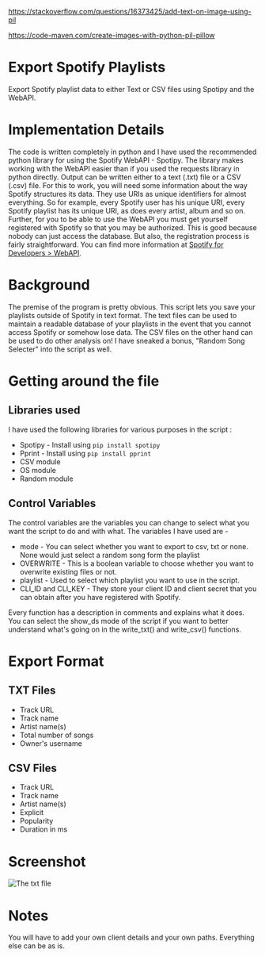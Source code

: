 https://stackoverflow.com/questions/16373425/add-text-on-image-using-pil

https://code-maven.com/create-images-with-python-pil-pillow

# Export Spotify Playlists
Export Spotify playlist data to either Text or CSV files using Spotipy and the WebAPI.

# Implementation Details
The code is written completely in python and I have used the recommended python library for using the Spotify WebAPI - Spotipy. The library makes working with the WebAPI easier than if you used the requests library in python directly. Output can be written either to a text (.txt) file or a CSV (.csv) file. For this to work, you will need some information about the way Spotify structures its data. They use URIs as unique identifiers for almost everything. So for example, every Spotify user has his unique URI, every Spotify playlist has its unique URI, as does every artist, album and so on. Further, for you to be able to use the WebAPI you must get yourself registered with Spotify so that you may be authorized. This is good because nobody can just access the database. But also, the registration process is fairly straightforward. You can find more information at [Spotify for Developers > WebAPI](https://developer.spotify.com/documentation/web-api/).

# Background 
The premise of the program is pretty obvious. This script lets you save your playlists outside of Spotify in text format. The text files can be used to maintain a readable database of your playlists in the event that you cannot access Spotify or somehow lose data. The CSV files on the other hand can be used to do other analysis on! I have sneaked a bonus, "Random Song Selecter" into the script as well.

# Getting around the file
## Libraries used
I have used the following libraries for various purposes in the script : 
* Spotipy - Install using `pip install spotipy`
* Pprint - Install using `pip install pprint`
* CSV module
* OS module
* Random module

## Control Variables
The control variables are the variables you can change to select what you want the script to do and with what. The variables I have used are - 
* mode - You can select whether you want to export to csv, txt or none. None would just select a random song form the playlist
* OVERWRITE - This is a boolean variable to choose whether you want to overwrite existing files or not.
* playlist - Used to select which playlist you want to use in the script.
* CLI_ID and CLI_KEY - They store your client ID and client secret that you can obtain after you have registered with Spotify.

Every function has a description in comments and explains what it does. You can select the show_ds mode of the script if you want to better understand what's going on in the write_txt() and write_csv() functions.

# Export Format
## TXT Files
* Track URL
* Track name
* Artist name(s)
* Total number of songs
* Owner's username

## CSV Files
* Track URL
* Track name
* Artist name(s)
* Explicit
* Popularity
* Duration in ms

# Screenshot
![The txt file](txtScreenshot.png)

# Notes
You will have to add your own client details and your own paths. Everything else can be as is.
